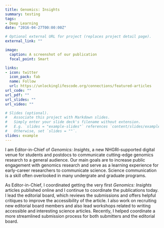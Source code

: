 ```yaml
---
title: Genomics: Insights
summary: testing
tags:
- Deep Learning
date: "2016-04-27T00:00:00Z"

# Optional external URL for project (replaces project detail page).
external_link: ""

image:
  caption: A screenshot of our publication
  focal_point: Smart

links:
- icon: twitter
  icon_pack: fab
  name: Follow
  url: https://unlockinglifescode.org/connections/featured-articles
url_code: ""
url_pdf: ""
url_slides: ""
url_video: ""

# Slides (optional).
#   Associate this project with Markdown slides.
#   Simply enter your slide deck's filename without extension.
#   E.g. `slides = "example-slides"` references `content/slides/example-slides.md`.
#   Otherwise, set `slides = ""`.
slides: example
---
```


I am Editor-in-Chief of *Genomics: Insights*, a new NHGRI-supported digital venue for students and postdocs to communicate cutting-edge genomics research to a general audience. Our main goals are to increase public engagement with genomics research and serve as a learning experience for early-career researchers to communicate science. Science communication is a skill often overlooked in many undergrate and graduate programs. 

As Editor-in-Chief, I coordinated getting the very first *Genomics: Insights* articles published online and I continue to coordinate the publications today. I lead the editorial board, which reviews the submissions and offers helpful critiques to improve the accessibility of the article. I also work on recruiting new editorial board members and also lead workshops related to writing accessible and interesting science articles. Recently, I helped coordinate a more streamlined submission process for both submitters and the editorial board. 
